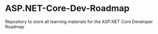 # ASP.NET-Core-Dev-Roadmap
Repository to store all learning materials for the ASP.NET Core Developer Roadmap
